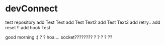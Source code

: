 # devConnect
test repository
add Test Text
add Test Text2
add Test Text3
add retry..
add reset !!
add hook Test

good morning :) ?
?
hoa....
socket????????
?
?
?
?
??
